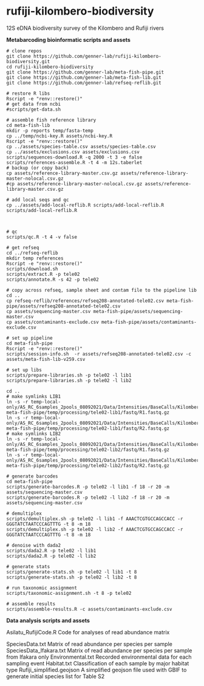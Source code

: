 # rufiji-kilombero-biodiversity
12S eDNA biodiversity survey of the Kilombero and Rufiji rivers

**Metabarcoding bioinformatic scripts and assets**
```
# clone repos
git clone https://github.com/genner-lab/rufiji-kilombero-biodiversity.git
cd rufiji-kilombero-biodiversity
git clone https://github.com/genner-lab/meta-fish-pipe.git
git clone https://github.com/genner-lab/meta-fish-lib.git
git clone https://github.com/genner-lab/refseq-reflib.git

# restore R libs
Rscript -e "renv::restore()"
# get data from ncbi
#scripts/get-data.sh

# assemble fish reference library 
cd meta-fish-lib
mkdir -p reports temp/fasta-temp
cp ../temp/ncbi-key.R assets/ncbi-key.R
Rscript -e "renv::restore()"
cp ../assets/species-table.csv assets/species-table.csv
cp ../assets/exclusions.csv assets/exclusions.csv
scripts/sequences-download.R -q 2000 -t 3 -e false
scripts/references-assemble.R -t 4 -m 12s.taberlet
# backup (or copy back)
cp assets/reference-library-master.csv.gz assets/reference-library-master-nolocal.csv.gz
#cp assets/reference-library-master-nolocal.csv.gz assets/reference-library-master.csv.gz

# add local seqs and qc
cp ../assets/add-local-reflib.R scripts/add-local-reflib.R
scripts/add-local-reflib.R



# qc
scripts/qc.R -t 4 -v false

# get refseq
cd ../refseq-reflib
mkdir temp references
Rscript -e "renv::restore()"
scripts/download.sh
scripts/extract.R -p tele02
scripts/annotate.R -s 42 -p tele02

# copy across refseq, sample sheet and contam file to the pipeline lib
cd ..
cp refseq-reflib/references/refseq208-annotated-tele02.csv meta-fish-pipe/assets/refseq208-annotated-tele02.csv
cp assets/sequencing-master.csv meta-fish-pipe/assets/sequencing-master.csv
cp assets/contaminants-exclude.csv meta-fish-pipe/assets/contaminants-exclude.csv

# set up pipeline
cd meta-fish-pipe
Rscript -e "renv::restore()"
scripts/session-info.sh  -r assets/refseq208-annotated-tele02.csv -c assets/meta-fish-lib-v259.csv

# set up libs
scripts/prepare-libraries.sh -p tele02 -l lib1
scripts/prepare-libraries.sh -p tele02 -l lib2

cd ..
# make symlinks LIB1
ln -s -r temp-local-only/AS_RC_6samples_2pools_08092021/Data/Intensities/BaseCalls/Kilombero_Tele02_Lib01_R1.fastq.gz meta-fish-pipe/temp/processing/tele02-lib1/fastq/R1.fastq.gz
ln -s -r temp-local-only/AS_RC_6samples_2pools_08092021/Data/Intensities/BaseCalls/Kilombero_Tele02_Lib01_R2.fastq.gz meta-fish-pipe/temp/processing/tele02-lib1/fastq/R2.fastq.gz
# make symlinks LIB2
ln -s -r temp-local-only/AS_RC_6samples_2pools_08092021/Data/Intensities/BaseCalls/Kilombero_Tele02_Lib02_R1.fastq.gz meta-fish-pipe/temp/processing/tele02-lib2/fastq/R1.fastq.gz
ln -s -r temp-local-only/AS_RC_6samples_2pools_08092021/Data/Intensities/BaseCalls/Kilombero_Tele02_Lib02_R2.fastq.gz meta-fish-pipe/temp/processing/tele02-lib2/fastq/R2.fastq.gz

# generate barcodes
cd meta-fish-pipe
scripts/generate-barcodes.R -p tele02 -l lib1 -f 18 -r 20 -m assets/sequencing-master.csv
scripts/generate-barcodes.R -p tele02 -l lib2 -f 18 -r 20 -m assets/sequencing-master.csv

# demultiplex
scripts/demultiplex.sh -p tele02 -l lib1 -f AAACTCGTGCCAGCCACC -r GGGTATCTAATCCCAGTTTG -t 8 -m 18
scripts/demultiplex.sh -p tele02 -l lib2 -f AAACTCGTGCCAGCCACC -r GGGTATCTAATCCCAGTTTG -t 8 -m 18

# denoise with dada2
scripts/dada2.R -p tele02 -l lib1
scripts/dada2.R -p tele02 -l lib2

# generate stats
scripts/generate-stats.sh -p tele02 -l lib1 -t 8
scripts/generate-stats.sh -p tele02 -l lib2 -t 8

# run taxonomic assignment
scripts/taxonomic-assignment.sh -t 8 -p tele02

# assemble results
scripts/assemble-results.R -c assets/contaminants-exclude.csv
```

**Data analysis scripts and assets**

Asilatu_RufijiCode.R Code for analyses of read abundance matrix

SpeciesData.txt Matrix of read abundance per species per sample
SpeciesData_Ifakara.txt Matrix of read abundance per species per sample from Ifakara only
Environmental.txt Recorded environmental data for each sampling event
Habitat.txt Classification of each sample by major habitat type
Rufiji_simplified.geojson A simplified geojson file used with GBIF to generate initial species list for Table S2

